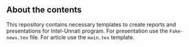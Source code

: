 ## About the contents

This repository contains necessary templates to create reports and presentations for Intel-Unnati program. For presentation use the `Fake-news.tex` file. For article use the `main.tex` template.
